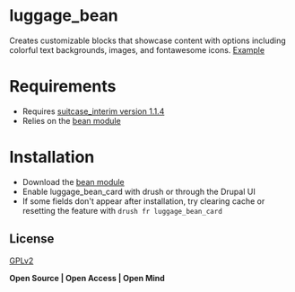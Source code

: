 # luggage_bean
Creates customizable blocks that showcase content with options including colorful text backgrounds, images, and fontawesome icons. [Example]

# Requirements
- Requires [suitcase_interim version 1.1.4]
- Relies on the [bean module]

# Installation
- Download the [bean module]
- Enable luggage_bean_card with drush or through the Drupal UI
- If some fields don't appear after installation, try clearing cache or resetting the feature with `drush fr luggage_bean_card`

## License

[GPLv2]

**Open Source | Open Access | Open Mind**

[Example]:https://www.biology-it.iastate.edu/luggage_doc/content-cards
[suitcase_interim version 1.1.4]:https://github.com/isubit/suitcase_interim/releases/tag/1.1.4
[bean module]:https://www.drupal.org/project/bean
[GPLv2]:http://www.gnu.org/licenses/gpl-2.0.html
